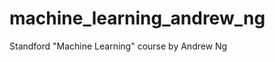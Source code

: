 machine_learning_andrew_ng
==========================

Standford "Machine Learning" course by Andrew Ng
